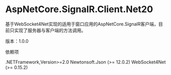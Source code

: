 # AspNetCore.SignalR.Client.Net20
基于WebSocket4Net实现的适用于窗口应用的AspNetCore.SignalR客户端，目前只实现了服务器与客户端的方法调用。

版本：1.0.0

依赖项

.NETFramework,Version>=2.0
Newtonsoft.Json (>= 12.0.2)
WebSocket4Net (>= 0.15.2)
